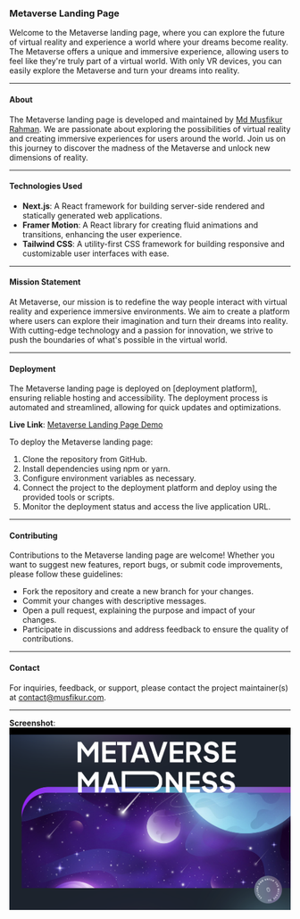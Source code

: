 ### Metaverse Landing Page

Welcome to the Metaverse landing page, where you can explore the future of virtual reality and experience a world where your dreams become reality. The Metaverse offers a unique and immersive experience, allowing users to feel like they're truly part of a virtual world. With only VR devices, you can easily explore the Metaverse and turn your dreams into reality.

---

#### About

The Metaverse landing page is developed and maintained by [Md Musfikur Rahman](https://musfikur.com). We are passionate about exploring the possibilities of virtual reality and creating immersive experiences for users around the world. Join us on this journey to discover the madness of the Metaverse and unlock new dimensions of reality.

---

#### Technologies Used

- **Next.js**: A React framework for building server-side rendered and statically generated web applications.
- **Framer Motion**: A React library for creating fluid animations and transitions, enhancing the user experience.
- **Tailwind CSS**: A utility-first CSS framework for building responsive and customizable user interfaces with ease.

---

#### Mission Statement

At Metaverse, our mission is to redefine the way people interact with virtual reality and experience immersive environments. We aim to create a platform where users can explore their imagination and turn their dreams into reality. With cutting-edge technology and a passion for innovation, we strive to push the boundaries of what's possible in the virtual world.

---

#### Deployment

The Metaverse landing page is deployed on [deployment platform], ensuring reliable hosting and accessibility. The deployment process is automated and streamlined, allowing for quick updates and optimizations.

**Live Link**: [Metaverse Landing Page Demo](https://meta-verses.vercel.app)

To deploy the Metaverse landing page:

1. Clone the repository from GitHub.
2. Install dependencies using npm or yarn.
3. Configure environment variables as necessary.
4. Connect the project to the deployment platform and deploy using the provided tools or scripts.
5. Monitor the deployment status and access the live application URL.

---

#### Contributing

Contributions to the Metaverse landing page are welcome! Whether you want to suggest new features, report bugs, or submit code improvements, please follow these guidelines:

- Fork the repository and create a new branch for your changes.
- Commit your changes with descriptive messages.
- Open a pull request, explaining the purpose and impact of your changes.
- Participate in discussions and address feedback to ensure the quality of contributions.

---

#### Contact

For inquiries, feedback, or support, please contact the project maintainer(s) at [contact@musfikur.com](mailto:contact@musfikur.com).

---

**Screenshot**:
![Metaverse Landing Page Screenshot](metaverse.png)
